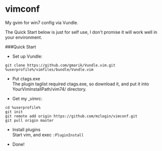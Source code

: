 vimconf
=======

My gvim for win7 config via Vundle.

The Quick Start below is just for self use, I don't promise it will work well in your environment.

###Quick Start

* Set up Vundle:

```
git clone https://github.com/gmarik/Vundle.vim.git %userprofile%/vimfiles/bundle/Vundle.vim
```

* Put ctags.exe  
The plugin taglist required ctags.exe, so download it, and put it into YourVimInstallPath/vim74/ directory.

* Get my _vimrc:

```
cd %userprofile%
git init
git remote add origin https://github.com/mzlogin/vimconf.git
git pull origin master
```

* Install plugins  
Start vim, and exec `:PluginInstall`

* Done!

